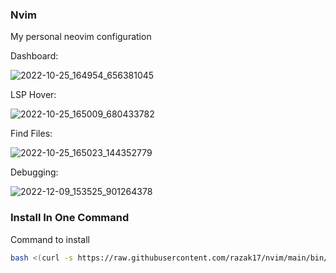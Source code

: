 ### Nvim

My personal neovim configuration

Dashboard:

![2022-10-25_164954_656381045](https://user-images.githubusercontent.com/52210954/197835184-956b3d30-3335-4ca5-99c0-f8052de1e763.png)

LSP Hover:

![2022-10-25_165009_680433782](https://user-images.githubusercontent.com/52210954/197835195-010f2097-b3df-4ca8-b492-659cbc208234.png)

Find Files:

![2022-10-25_165023_144352779](https://user-images.githubusercontent.com/52210954/197835202-f03e84df-50fd-4bd6-a9c3-4364033ca949.png)

Debugging:

![2022-12-09_153525_901264378](https://user-images.githubusercontent.com/52210954/206737773-5cba18ed-ab7e-4acd-b1bb-32eecc9bf963.png)

### Install In One Command

Command to install

```bash
bash <(curl -s https://raw.githubusercontent.com/razak17/nvim/main/bin/install) --all
```
